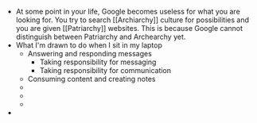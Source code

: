 - At some point in your life, Google becomes useless for what you are looking for. You try to search [[Archiarchy]] culture for possibilities and you are given [[Patriarchy]] websites. This is because Google cannot distinguish between Patriarchy and Archearchy yet.
- What I'm drawn to do when I sit in my laptop
	- Answering and responding messages
		- Taking responsibility for messaging
		- Taking responsibility for communication
	- Consuming content and creating notes
	-
	-
	-
-